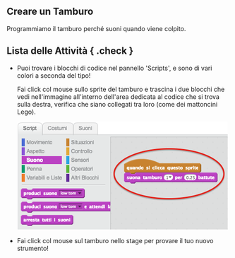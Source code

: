 ## Creare un Tamburo

Programmiamo il tamburo perché suoni quando viene colpito.

## Lista delle Attività { .check }

+ Puoi trovare i blocchi di codice nel pannello 'Scripts', e sono di vari colori a seconda del tipo!

	Fai click col mouse sullo sprite del tamburo e trascina i due blocchi che vedi nell'immagine all'interno dell'area dedicata al codice che si trova sulla destra, verifica che siano collegati tra loro (come dei mattoncini Lego).

	![screenshot](images/band-code.png)

+ Fai click col mouse sul tamburo nello stage per provare il tuo nuovo strumento!
